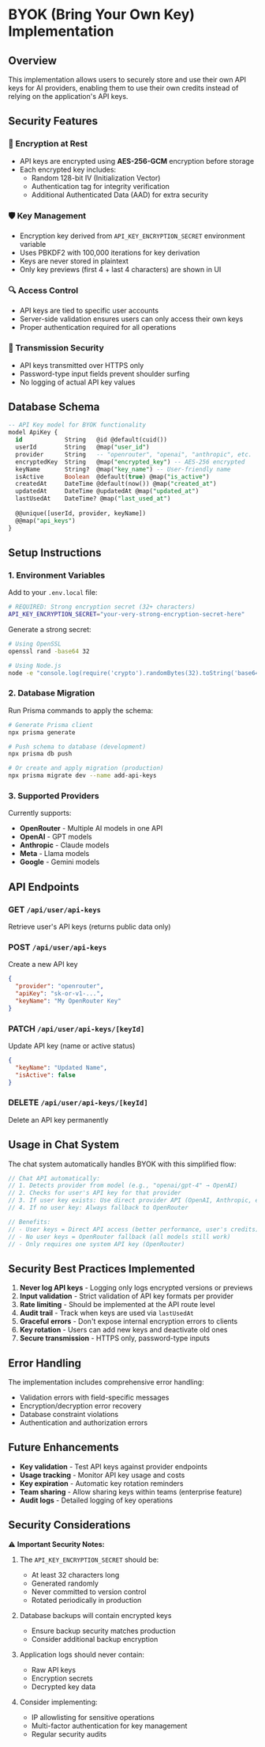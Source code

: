 # BYOK (Bring Your Own Key) Implementation

## Overview

This implementation allows users to securely store and use their own API keys for AI providers, enabling them to use their own credits instead of relying on the application's API keys.

## Security Features

### 🔐 Encryption at Rest
- API keys are encrypted using **AES-256-GCM** encryption before storage
- Each encrypted key includes:
  - Random 128-bit IV (Initialization Vector)
  - Authentication tag for integrity verification
  - Additional Authenticated Data (AAD) for extra security

### 🛡️ Key Management
- Encryption key derived from `API_KEY_ENCRYPTION_SECRET` environment variable
- Uses PBKDF2 with 100,000 iterations for key derivation
- Keys are never stored in plaintext
- Only key previews (first 4 + last 4 characters) are shown in UI

### 🔍 Access Control
- API keys are tied to specific user accounts
- Server-side validation ensures users can only access their own keys
- Proper authentication required for all operations

### 📡 Transmission Security
- API keys transmitted over HTTPS only
- Password-type input fields prevent shoulder surfing
- No logging of actual API key values

## Database Schema

```sql
-- API Key model for BYOK functionality
model ApiKey {
  id            String   @id @default(cuid())
  userId        String   @map("user_id") 
  provider      String   -- "openrouter", "openai", "anthropic", etc.
  encryptedKey  String   @map("encrypted_key") -- AES-256 encrypted
  keyName       String?  @map("key_name") -- User-friendly name
  isActive      Boolean  @default(true) @map("is_active")
  createdAt     DateTime @default(now()) @map("created_at")
  updatedAt     DateTime @updatedAt @map("updated_at")
  lastUsedAt    DateTime? @map("last_used_at")
  
  @@unique([userId, provider, keyName])
  @@map("api_keys")
}
```

## Setup Instructions

### 1. Environment Variables

Add to your `.env.local` file:

```bash
# REQUIRED: Strong encryption secret (32+ characters)
API_KEY_ENCRYPTION_SECRET="your-very-strong-encryption-secret-here"
```

Generate a strong secret:
```bash
# Using OpenSSL
openssl rand -base64 32

# Using Node.js
node -e "console.log(require('crypto').randomBytes(32).toString('base64'))"
```

### 2. Database Migration

Run Prisma commands to apply the schema:

```bash
# Generate Prisma client
npx prisma generate

# Push schema to database (development)
npx prisma db push

# Or create and apply migration (production)
npx prisma migrate dev --name add-api-keys
```

### 3. Supported Providers

Currently supports:
- **OpenRouter** - Multiple AI models in one API
- **OpenAI** - GPT models  
- **Anthropic** - Claude models
- **Meta** - Llama models
- **Google** - Gemini models

## API Endpoints

### GET `/api/user/api-keys`
Retrieve user's API keys (returns public data only)

### POST `/api/user/api-keys`
Create a new API key
```json
{
  "provider": "openrouter",
  "apiKey": "sk-or-v1-...",
  "keyName": "My OpenRouter Key"
}
```

### PATCH `/api/user/api-keys/[keyId]`
Update API key (name or active status)
```json
{
  "keyName": "Updated Name",
  "isActive": false
}
```

### DELETE `/api/user/api-keys/[keyId]`
Delete an API key permanently

## Usage in Chat System

The chat system automatically handles BYOK with this simplified flow:

```typescript
// Chat API automatically:
// 1. Detects provider from model (e.g., "openai/gpt-4" → OpenAI)
// 2. Checks for user's API key for that provider
// 3. If user key exists: Use direct provider API (OpenAI, Anthropic, etc.)
// 4. If no user key: Always fallback to OpenRouter

// Benefits:
// - User keys = Direct API access (better performance, user's credits)
// - No user keys = OpenRouter fallback (all models still work)
// - Only requires one system API key (OpenRouter)
```

## Security Best Practices Implemented

1. **Never log API keys** - Logging only logs encrypted versions or previews
2. **Input validation** - Strict validation of API key formats per provider
3. **Rate limiting** - Should be implemented at the API route level
4. **Audit trail** - Track when keys are used via `lastUsedAt`
5. **Graceful errors** - Don't expose internal encryption errors to clients
6. **Key rotation** - Users can add new keys and deactivate old ones
7. **Secure transmission** - HTTPS only, password-type inputs

## Error Handling

The implementation includes comprehensive error handling:
- Validation errors with field-specific messages
- Encryption/decryption error recovery
- Database constraint violations
- Authentication and authorization errors

## Future Enhancements

- **Key validation** - Test API keys against provider endpoints
- **Usage tracking** - Monitor API key usage and costs
- **Key expiration** - Automatic key rotation reminders
- **Team sharing** - Allow sharing keys within teams (enterprise feature)
- **Audit logs** - Detailed logging of key operations

## Security Considerations

⚠️ **Important Security Notes:**

1. The `API_KEY_ENCRYPTION_SECRET` should be:
   - At least 32 characters long
   - Generated randomly
   - Never committed to version control
   - Rotated periodically in production

2. Database backups will contain encrypted keys
   - Ensure backup security matches production
   - Consider additional backup encryption

3. Application logs should never contain:
   - Raw API keys
   - Encryption secrets
   - Decrypted key data

4. Consider implementing:
   - IP allowlisting for sensitive operations
   - Multi-factor authentication for key management
   - Regular security audits 